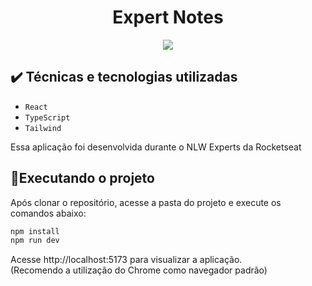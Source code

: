 <h1 align="center"> Expert Notes </h1>
<p align="center">
<img loading="lazy" src="http://img.shields.io/static/v1?label=STATUS&message=CONCLUIDO&color=GREEN&style=for-the-badge"/>
</p>

<h2> ✔️ Técnicas e tecnologias utilizadas </h2>

- ``React``
- ``TypeScript``
- ``Tailwind``

Essa aplicação foi desenvolvida durante o NLW Experts da Rocketseat

## 📁Executando o projeto

Após clonar o repositório, acesse a pasta do projeto e execute os comandos abaixo:

```sh
npm install
npm run dev
```

Acesse http://localhost:5173 para visualizar a aplicação.  
(Recomendo a utilização do Chrome como navegador padrão)
